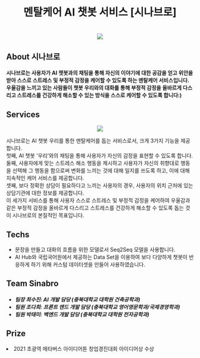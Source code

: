 <h1 align="center"> 멘탈케어 AI 챗봇 서비스 [시나브로]<h1>
<p align="center">
  <img src="https://user-images.githubusercontent.com/74031552/150959081-52bb946b-b449-4cf4-8bb7-199a11444338.gif">
  </p>
  <h2>About 시나브로</h2>
<h4>
  시나브로는 사용자가 AI 챗봇과의 채팅을 통해 자신의 이야기에 대한 공감을 얻고 위안을 받아 스스로 스트레스 및 부정적 감정을 케어할 수 있도록 하는 멘탈케어 서비스입니다.<br>
 우울감을 느끼고 있는 사람들이 챗봇 우리와의 대화를 통해 부정적 감정을 올바르게 다스리고 스트레스를 건강하게 해소할 수 있는 방식을 스스로 케어할 수 있도록 합니다:)<br>

</h4>
  <h2>Services</h2>
  <p align="center">
    <img src="https://user-images.githubusercontent.com/74031552/151687706-4d2fc35f-c392-482b-8a96-9a7f2fb61a6c.png">
   </p>
  <p>
  시나브로는 AI 챗봇 우리를 통한 멘탈케어를 돕는 서비스로서, 크게 3가지 기능을 제공합니다.<br> 
  첫째, AI 챗봇 '우리’와의 채팅을 통해 사용자가 자신의 감정을 표현할 수 있도록 합니다.<br>
  둘째, 사용자에게 맞는 스트레스 해소 행동을 제시하고 사용자가 자신의 취향대로 행동을 선택해 그 행동을 함으로써 변화를 느끼는 것에 대해 일지를 쓰도록 하고, 이에 대해 지속적인 케어 서비스를 제공합니다.<br> 
  셋째, 보다 정확한 상담이 필요하다고 느끼는 사용자의 경우, 사용자의 위치 근처에 있는 상담기관에 대한 정보를 제공합니다.<br>
   이 세가지 서비스를 통해 사용자 스스로 스트레스 및 부정적 감정을 케어하여 우울감과 같은 부정적 감정을 올바르게 다스리고 스트레스를 건강하게 해소할 수 있도록 돕는 것이 시나브로의 본질적인 목표입니다.
  </p>
  <h2>Techs</h2>
  <ul>
    <li>문장을 만들고 대화의 흐름을 위한 모델로서 Seq2Seq 모델을 사용합니다.</li>
    <li>AI Hub와 국립국어원에서 제공하는 Data Set을 이용하여 보다 다양하게 챗봇이 반응하게 하기 위해 커스텀 데이터셋을 만들어 사용하였습니다.</li> 
  </ul>
  <h2>Team Sinabro</h2>
  <h5>
    <ul>
      <li>팀장 최수진: AI 개발 담당 (충북대학교 대학원 건축공학과)</li>
      <li>팀원 조다희: 프론트 엔드 개발 담당 (충북대학교 영어영문학과/국제경영학과)</li>
      <li>팀원 박태미: 백엔드 개발 담당 (충북대학교 대학원 전자공학과)</li>
    </ul>
  </h5>  
  <h2>Prize</h2>
  <li>2021 초광역 메타버스 아이디어톤 창업경진대회 아이디어상 수상</li>
